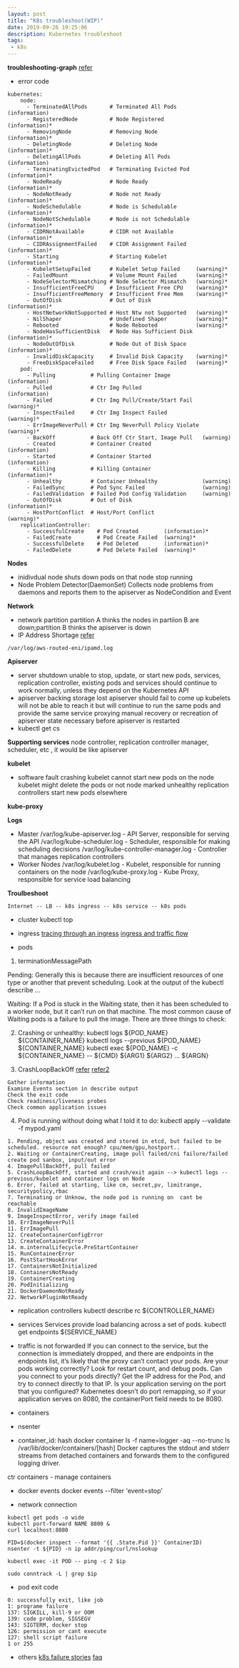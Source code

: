 ```yaml
---
layout: post
title: "K8s troubleshoot(WIP)"
date: 2019-09-26 19:25:06
description: Kubernetes troubleshoot
tags:
 - k8s
---
```

**troubleshooting-graph**
[refer](https://learnk8s.io/a/troubleshooting-kubernetes.pdf)
- error code 

```
kubernetes:
    node:
      - TerminatedAllPods       # Terminated All Pods      (information)
      - RegisteredNode          # Node Registered          (information)*
      - RemovingNode            # Removing Node            (information)*
      - DeletingNode            # Deleting Node            (information)*
      - DeletingAllPods         # Deleting All Pods        (information)
      - TerminatingEvictedPod   # Terminating Evicted Pod  (information)*
      - NodeReady               # Node Ready               (information)*
      - NodeNotReady            # Node not Ready           (information)*
      - NodeSchedulable         # Node is Schedulable      (information)*
      - NodeNotSchedulable      # Node is not Schedulable  (information)*
      - CIDRNotAvailable        # CIDR not Available       (information)*
      - CIDRAssignmentFailed    # CIDR Assignment Failed   (information)*
      - Starting                # Starting Kubelet         (information)*
      - KubeletSetupFailed      # Kubelet Setup Failed     (warning)*
      - FailedMount             # Volume Mount Failed      (warning)*
      - NodeSelectorMismatching # Node Selector Mismatch   (warning)*
      - InsufficientFreeCPU     # Insufficient Free CPU    (warning)*
      - InsufficientFreeMemory  # Insufficient Free Mem    (warning)*
      - OutOfDisk               # Out of Disk              (information)*
      - HostNetworkNotSupported # Host Ntw not Supported   (warning)*
      - NilShaper               # Undefined Shaper         (warning)*
      - Rebooted                # Node Rebooted            (warning)*
      - NodeHasSufficientDisk   # Node Has Sufficient Disk (information)*
      - NodeOutOfDisk           # Node Out of Disk Space   (information)*
      - InvalidDiskCapacity     # Invalid Disk Capacity    (warning)*
      - FreeDiskSpaceFailed     # Free Disk Space Failed   (warning)*
    pod:
      - Pulling           # Pulling Container Image          (information)
      - Pulled            # Ctr Img Pulled                   (information)
      - Failed            # Ctr Img Pull/Create/Start Fail   (warning)*
      - InspectFailed     # Ctr Img Inspect Failed           (warning)*
      - ErrImageNeverPull # Ctr Img NeverPull Policy Violate (warning)*
      - BackOff           # Back Off Ctr Start, Image Pull   (warning)
      - Created           # Container Created                (information)
      - Started           # Container Started                (information)
      - Killing           # Killing Container                (information)*
      - Unhealthy         # Container Unhealthy              (warning)
      - FailedSync        # Pod Sync Failed                  (warning)
      - FailedValidation  # Failed Pod Config Validation     (warning)
      - OutOfDisk         # Out of Disk                      (information)*
      - HostPortConflict  # Host/Port Conflict               (warning)*
    replicationController:
      - SuccessfulCreate    # Pod Created        (information)*
      - FailedCreate        # Pod Create Failed  (warning)*
      - SuccessfulDelete    # Pod Deleted        (information)*
      - FailedDelete        # Pod Delete Failed  (warning)*
```
**Nodes**
- inidivdual node shuts down
pods on that node stop running
- Node Problem Detector(DaemonSet)
Collects node problems from daemons and reports them to the apiserver as NodeCondition and Event

**Network**
- network partition
partition A thinks the nodes in partiion B are down;partition B thinks the apiserver is down
- IP Address Shortage
[refer](https://medium.com/compass-true-north/experiences-for-ip-addresses-shortage-on-eks-clusters-a740f56ac2f5)

```
/var/log/aws-routed-eni/ipamd.log
``` 

**Apiserver**
- server shutdown
unable to stop, update, or start new pods, services, replication controller, existing pods and services should continue to work normally, unless they depend on the Kubernetes API
- apiserver backing storage lost
apiserver should fail to come up
kubelets will not be able to reach it but will continue to run the same pods and provide the same service proxying
manual recovery or recreation of apiserver state necessary before apiserver is restarted
- kubectl get cs

**Supporting services**
node controller, replication controller manager, scheduler, etc , it would be like apiserver

**kubelet**
- software fault
crashing kubelet cannot start new pods on the node
kubelet might delete the pods or not
node marked unhealthy
replication controllers start new pods elsewhere

**kube-proxy**


**Logs**
- Master
/var/log/kube-apiserver.log - API Server, responsible for serving the API
/var/log/kube-scheduler.log - Scheduler, responsible for making scheduling decisions
/var/log/kube-controller-manager.log - Controller that manages replication controllers
- Worker Nodes
/var/log/kubelet.log - Kubelet, responsible for running containers on the node
/var/log/kube-proxy.log - Kube Proxy, responsible for service load balancing


**Troulbeshoot**
```
Internet -- LB -- k8s ingress -- k8s service -- k8s pods
```
- cluster
kubectl top

- ingress
[tracing through an ingress](https://managedkube.com/kubernetes/trace/ingress/service/port/not/matching/pod/k8sbot/2019/02/13/trace-ingress.html)
[ingress and traffic flow](https://medium.com/@ManagedKube/kubernetes-troubleshooting-ingress-and-services-traffic-flows-547ea867b120)

- pods
1. terminationMessagePath

Pending: Generally this is because there are insufficient resources of one type or another that prevent scheduling. Look at the output of the kubectl describe ... 

Waiting: If a Pod is stuck in the Waiting state, then it has been scheduled to a worker node, but it can’t run on that machine. The most common cause of Waiting pods is a failure to pull the image. There are three things to check:

2. Crashing or unhealthy: 
kubectl logs ${POD_NAME} ${CONTAINER_NAME}
kubectl logs --previous ${POD_NAME} ${CONTAINER_NAME}
kubectl exec ${POD_NAME} -c ${CONTAINER_NAME} -- ${CMD} ${ARG1} ${ARG2} ... ${ARGN}

3. CrashLoopBackOff
[refer](https://sysdig.com/blog/debug-kubernetes-crashloopbackoff/)
[refer2](https://containersolutions.github.io/runbooks/posts/kubernetes/crashloopbackoff/)
```
Gather information
Examine Events section in describe output
Check the exit code
Check readiness/liveness probes
Check common application issues
```

4. Pod is running without doing what I told it to do:
kubectl apply --validate -f mypod.yaml

```
1. Pending, object was created and stored in etcd, but failed to be scheduled. resource not enough? cpu/mem/gpu,hostport..
2. Waiting or ContainerCreating, image pull failed/cni failure/failed create pod sanbox, input/out error
4. ImagePullBackOff, pull failed
5. CrashLoopBackOff, started and crash/exit again --> kubectl logs --previous/kubelet and container logs on Node
6. Error, failed at starting, like cm, secret,pv, limitrange, securitypolicy,rbac
7. Terminating or Unknow, the node pod is running on  cant be reachable 
8. InvalidImageName
9. ImageInspectError, verify image failed
10. ErrImageNeverPull
11. ErrImagePull
12. CreateContainerConfigError
13. CreateContainerError
14. m.internalLifecycle.PreStartContainer
15. RunContainerError
16. PostStartHookError
17. ContainersNotInitialized
18. ContainersNotReady
19. ContainerCreating
20. PodInitializing
21. DockerDaemonNotReady
22. NetworkPluginNotReady
```

- replication controllers
kubectl describe rc ${CONTROLLER_NAME}

- services
Services provide load balancing across a set of pods.
kubectl get endpoints ${SERVICE_NAME}

- traffic is not forwarded
If you can connect to the service, but the connection is immediately dropped, and there are endpoints in the endpoints list, it’s likely that the proxy can’t contact your pods.
Are your pods working correctly? Look for restart count, and debug pods.
Can you connect to your pods directly? Get the IP address for the Pod, and try to connect directly to that IP.
Is your application serving on the port that you configured? Kubernetes doesn’t do port remapping, so if your application serves on 8080, the containerPort field needs to be 8080.


- containers
 - nsenter
 - container_id: hash 
docker container ls -f name=logger -aq --no-trunc
ls /var/lib/docker/containers/[hash]
Docker captures the stdout and stderr streams from detached containers and forwards them to the configured logging driver.

ctr containers - manage containers

 - docker events
docker events --filter 'event=stop'

- network connection
```
kubectl get pods -o wide
kubectl port-forward NAME 8800 &
curl localhost:8080
```
```
PID=$(docker inspect --format '{{ .State.Pid }}' ContainerID)
nsenter -t ${PID} -n ip addr/ping/curl/nslookup
```
```
kubectl exec -it POD -- ping -c 2 $ip
```
```
sudo conntrack -L | grep $ip
```
- pod exit code
```
0: successfully exit, like job
1: programe failure
137: SIGKILL, kill-9 or OOM
139: code problem, SIGSEGV
143: SIGTERM, docker stop
126: permission or cant execute
127: shell script failure
1 or 255
```

- others
[k8s failure stories](https://k8s.af)
[faq](https://wener.me/notes/devops/kubernetes/k8s-faq/)
